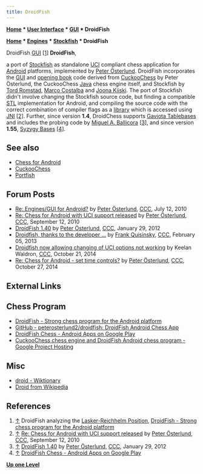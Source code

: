```yaml
---
title: DroidFish
---
```

**[Home](Home "Home") * [User Interface](User_Interface "User Interface") * [GUI](GUI "GUI") * DroidFish**

**[Home](Home "Home") * [Engines](Engines "Engines") * [Stockfish](Stockfish "Stockfish") * DroidFish**

[](http://hem.bredband.net/petero2b/droidfish/index.html) DroidFish [GUI](GUI "GUI") <a id="cite-note-1" href="#cite-ref-1">[1]</a>
**DroidFish**,

a port of [Stockfish](Stockfish "Stockfish") as standalone [UCI](UCI "UCI") compliant chess application for [Android](Android "Android") platforms, implemented by [Peter Österlund](Peter_%C3%96sterlund "Peter Österlund"). DroidFish incorporates the [GUI](GUI "GUI") and [opening book](Opening_Book "Opening Book") code derived from [CuckooChess](CuckooChess "CuckooChess") by Peter Österlund, the CuckooChess [Java](Java "Java") chess engine itself, and Stockfish by [Tord Romstad](Tord_Romstad "Tord Romstad"), [Marco Costalba](Marco_Costalba "Marco Costalba") and [Joona Kiiski](Joona_Kiiski "Joona Kiiski"). The port of Stockfish didn't involve changing the Stockfish source code, but finding a compatible [STL](https://en.wikipedia.org/wiki/Standard_Template_Library) implementation for Android, and compiling the source code with the correct combination of compiler flags as a [library](https://en.wikipedia.org/wiki/Library_%28computing%29) which is accessed using [JNI](https://en.wikipedia.org/wiki/Java_Native_Interface) <a id="cite-note-2" href="#cite-ref-2">[2]</a>.
Further, since version **1.4**, DroidChess supports [Gaviota Tablebases](Gaviota_Tablebases "Gaviota Tablebases") and includes the probing code by [Miguel A. Ballicora](Miguel_A._Ballicora "Miguel A. Ballicora") <a id="cite-note-3" href="#cite-ref-3">[3]</a>, and since version **1.55**, [Syzygy Bases](Syzygy_Bases "Syzygy Bases") <a id="cite-note-4" href="#cite-ref-4">[4]</a>.

## See also

- [Chess for Android](Chess_for_Android "Chess for Android")
- [CuckooChess](CuckooChess "CuckooChess")
- [Portfish](Portfish "Portfish")

## Forum Posts

- [Re: Engines/GUI for Android?](http://www.talkchess.com/forum/viewtopic.php?topic_view=threads&p=361320&t=34878) by [Peter Österlund](Peter_%C3%96sterlund "Peter Österlund"), [CCC](CCC "CCC"), July 12, 2010
- [Re: Chess for Android with UCI support released](http://www.talkchess.com/forum/viewtopic.php?topic_view=threads&p=369715&t=35872) by [Peter Österlund](Peter_%C3%96sterlund "Peter Österlund"), [CCC](CCC "CCC"), September 12, 2010
- [DroidFish 1.40](http://www.talkchess.com/forum/viewtopic.php?t=42210) by [Peter Österlund](Peter_%C3%96sterlund "Peter Österlund"), [CCC](CCC "CCC"), January 29, 2012
- [Droidfish, thanks to the developer ...](http://www.talkchess.com/forum/viewtopic.php?t=47139)  by [Frank Quisinsky](Frank_Quisinsky "Frank Quisinsky"), [CCC](CCC "CCC"), February 05, 2013
- [Droidfish now allowing changing of UCI options not working](http://www.talkchess.com/forum/viewtopic.php?t=54106) by Keelan Waldron, [CCC](CCC "CCC"), October 21, 2014
- [Re: Chess for Android - set time controls?](http://www.talkchess.com/forum/viewtopic.php?topic_view=threads&p=594467&t=54139) by [Peter Österlund](Peter_%C3%96sterlund "Peter Österlund"), [CCC](CCC "CCC"), October 27, 2014

## External Links

## Chess Program

- [DroidFish - Strong chess program for the Android platform](http://hem.bredband.net/petero2b/droidfish/index.html)
- [GitHub - peterosterlund2/droidfish: DroidFish Android Chess App](https://github.com/peterosterlund2/droidfish)
- [DroidFish Chess - Android Apps on Google Play](https://play.google.com/store/apps/details?id=org.petero.droidfish&hl=en)
- [CuckooChess chess engine and DroidFish Android chess program - Google Project Hosting](https://code.google.com/p/cuckoochess/source/browse/#svn%2Ftrunk%2FDroidFish)

## Misc

- [droid - Wiktionary](https://en.wiktionary.org/wiki/droid)
- [Droid from Wikipedia](https://en.wikipedia.org/wiki/Droid)

## References

1. <a id="cite-ref-1" href="#cite-note-1">↑</a> DroidFish analyzing the [Lasker-Reichhelm Position](Lasker-Reichhelm_Position "Lasker-Reichhelm Position"), [DroidFish - Strong chess program for the Android platform](http://hem.bredband.net/petero2b/droidfish/index.html)
1. <a id="cite-ref-2" href="#cite-note-2">↑</a> [Re: Chess for Android with UCI support released](http://www.talkchess.com/forum/viewtopic.php?topic_view=threads&p=369715&t=35872) by [Peter Österlund](Peter_%C3%96sterlund "Peter Österlund"), [CCC](CCC "CCC"), September 12, 2010
1. <a id="cite-ref-3" href="#cite-note-3">↑</a> [DroidFish 1.40](http://www.talkchess.com/forum/viewtopic.php?t=42210) by [Peter Österlund](Peter_%C3%96sterlund "Peter Österlund"), [CCC](CCC "CCC"), January 29, 2012
1. <a id="cite-ref-4" href="#cite-note-4">↑</a>  [DroidFish Chess - Android Apps on Google Play](https://play.google.com/store/apps/details?id=org.petero.droidfish&hl=en)

**[Up one Level](Engines "Engines")**

